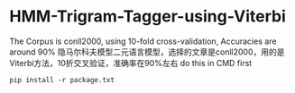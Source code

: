 # HMM-Trigram-Tagger-using-Viterbi
The Corpus is conll2000, using 10-fold cross-validation, Accuracies are around 90%
隐马尔科夫模型二元语言模型，选择的文章是conll2000，用的是Viterbi方法，10折交叉验证，准确率在90%左右
do this in CMD first
```
pip install -r package.txt
```
